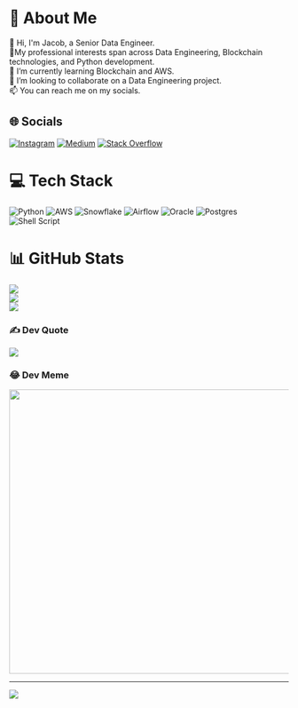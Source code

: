 # 💫 About Me
👋 Hi, I'm Jacob, a Senior Data Engineer.<br> 👀My professional interests span across Data Engineering, Blockchain technologies, and Python development. <br> 🌱 I’m currently learning Blockchain and AWS.<br> 💞️ I’m looking to collaborate on a Data Engineering project.<br> 📫 You can reach me on my socials.


## 🌐 Socials
[![Instagram](https://img.shields.io/badge/Instagram-%23E4405F.svg?logo=Instagram&logoColor=white)](https://instagram.com/itsgrowthhacker) [![Medium](https://img.shields.io/badge/Medium-12100E?logo=medium&logoColor=white)](https://medium.com/@jacobjustcoding) [![Stack Overflow](https://img.shields.io/badge/-Stackoverflow-FE7A16?logo=stack-overflow&logoColor=white)](https://stackoverflow.com/users/10626394) 

# 💻 Tech Stack
![Python](https://img.shields.io/badge/python-3670A0?style=flat&logo=python&logoColor=ffdd54) ![AWS](https://img.shields.io/badge/AWS-%23FF9900.svg?style=flat&logo=amazon-aws&logoColor=white) ![Snowflake](https://img.shields.io/badge/Snowflake-%232A6AC7.svg?style=flat&logo=Snowflake&logoColor=white) ![Airflow](https://img.shields.io/badge/Airflow-%23017CEE.svg?style=flat&logo=Apache-Airflow&logoColor=white) ![Oracle](https://img.shields.io/badge/Oracle-F80000?style=flat&logo=oracle&logoColor=white) ![Postgres](https://img.shields.io/badge/postgres-%23316192.svg?style=flat&logo=postgresql&logoColor=white) ![Shell Script](https://img.shields.io/badge/shell_script-%23121011.svg?style=flat&logo=gnu-bash&logoColor=white)
# 📊 GitHub Stats 
![](https://github-readme-stats.vercel.app/api?username=JJC-code&theme=radical&hide_border=false&include_all_commits=true&count_private=true)<br/>
![](https://github-readme-streak-stats.herokuapp.com/?user=JJC-code&theme=radical&hide_border=false)<br/>
![](https://github-readme-stats.vercel.app/api/top-langs/?username=JJC-code&theme=radical&hide_border=false&include_all_commits=true&count_private=true&layout=compact)

### ✍️ Dev Quote
![](https://quotes-github-readme.vercel.app/api?type=horizontal&theme=radical)

### 😂 Dev Meme
<img src="https://random-memer.herokuapp.com/" width="512px"/>

---
[![](https://visitcount.itsvg.in/api?id=JJC-code&icon=3&color=0)](https://visitcount.itsvg.in)
